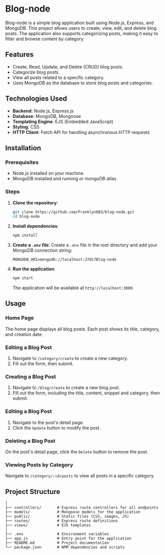 # Blog-node
Blog-node is a simple blog application built using Node.js, Express, and MongoDB. This project allows users to create, view, edit, and delete blog posts. The application also supports categorizing posts, making it easy to filter and browse content by category.

## Features

- Create, Read, Update, and Delete (CRUD) blog posts.
- Categorize blog posts.
- View all posts related to a specific category.
- Uses MongoDB as the database to store blog posts and categories.

## Technologies Used

- **Backend**: Node.js, Express.js
- **Database**: MongoDB, Mongoose
- **Templating Engine**: EJS (Embedded JavaScript)
- **Styling**: CSS
- **HTTP Client**: Fetch API for handling asynchronous HTTP requests

## Installation

### Prerequisites

- Node.js installed on your machine.
- MongoDB installed and running or  mongoDB atlas


### Steps

1. **Clone the repository**:
    ```bash
    git clone https://github.com/Franklyn883/blog-node.git
    cd blog-node
    ```

2. **Install dependencies**:
    ```bash
    npm install
    ```

3. **Create a `.env` file**:
    Create a `.env` file in the root directory and add your MongoDB connection string:
    ```plaintext
    MONGODB_URI=mongodb://localhost:27017Blog-node
    ```

4. **Run the application**:
    ```bash
    npm start
    ```
    The application will be available at `http://localhost:3000`.

## Usage

### Home Page

The home page displays all blog posts. Each post shows its title, category, and creation date.

### Editing a Blog Post
1. Navigate to `/category/create` to create a new category.
2. Fill out the form, then submit.

### Creating a Blog Post

1. Navigate to `/blog/create` to create a new blog post.
2. Fill out the form, including the title, content, snippet and category, then submit.

### Editing a Blog Post

1. Navigate to the post's detail page.
2. Click the `Update` button to modify the post.

### Deleting a Blog Post

On the post's detail page, click the `Delete` button to remove the post.

### Viewing Posts by Category

Navigate to `/category/:id/posts` to view all posts in a specific category.

## Project Structure

```plaintextBlog-node/
│
├── controllers/       # Express route controllers for all endpoints
├── models/            # Mongoose models for the application
├── public/            # Static files (CSS, images, JS)
├── routes/            # Express route definitions
├── views/             # EJS templates
│
├── .env               # Environment variables
├── app.js             # Entry point for the application
├── README.md          # Project documentation
└── package.json       # NPM dependencies and scripts
